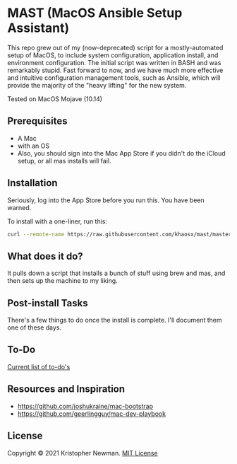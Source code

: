 # MAST (MacOS Ansible Setup Assistant)

This repo grew out of my (now-deprecated) script for a mostly-automated setup of MacOS, to include system configuration, application install, and environment configuration. The initial script was written in BASH and was remarkably stupid. Fast forward to now, and we have much more effective and intuitive configuration management tools, such as Ansible, which will provide the majority of the "heavy lifting" for the new system.

Tested on MacOS Mojave (10.14)

## Prerequisites

* A Mac
* with an OS
* Also, you should sign into the Mac App Store if you didn't do the iCloud setup, or all mas installs will fail.

## Installation

Seriously, log into the App Store before you run this. You have been warned.

To install with a one-liner, run this:

```sh
curl --remote-name https://raw.githubusercontent.com/khaosx/mast/master/post_install.sh && sh post_install.sh 2>&1 | tee ~/install.log
```

## What does it do?

It pulls down a script that installs a bunch of stuff using brew and mas, and then sets up the machine to my liking.

## Post-install Tasks

There's a few things to do once the install is complete. I'll document them one of these days.

## To-Do
[Current list of to-do's](todo.md)

## Resources and Inspiration
* https://github.com/joshukraine/mac-bootstrap
* https://github.com/geerlingguy/mac-dev-playbook

## License

Copyright &copy; 2021 Kristopher Newman. [MIT License](https://github.com//khaosx/mast/blob/master/LICENSE.md)